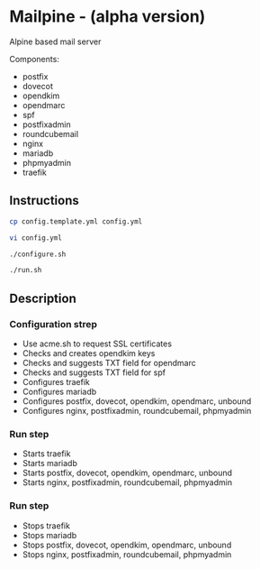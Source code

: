 # Mailpine - (alpha version)

Alpine based mail server

Components:
- postfix
- dovecot
- opendkim
- opendmarc
- spf
- postfixadmin
- roundcubemail
- nginx
- mariadb
- phpmyadmin
- traefik

## Instructions

```bash
cp config.template.yml config.yml

vi config.yml

./configure.sh

./run.sh
```

## Description

### Configuration strep

- Use acme.sh to request SSL certificates
- Checks and creates opendkim keys
- Checks and suggests TXT field for opendmarc 
- Checks and suggests TXT field for spf 
- Configures traefik
- Configures mariadb
- Configures postfix, dovecot, opendkim, opendmarc, unbound
- Configures nginx, postfixadmin, roundcubemail, phpmyadmin

### Run step

- Starts traefik
- Starts mariadb
- Starts postfix, dovecot, opendkim, opendmarc, unbound
- Starts nginx, postfixadmin, roundcubemail, phpmyadmin

### Run step

- Stops traefik
- Stops mariadb
- Stops postfix, dovecot, opendkim, opendmarc, unbound
- Stops nginx, postfixadmin, roundcubemail, phpmyadmin
